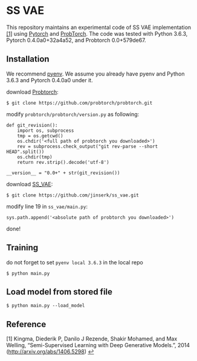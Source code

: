 # SS VAE

This repository maintains an experimental code of SS VAE implementation <span id="a1">[[1]](#f1)</span> using [Pytorch](https://github.com/pytorch/pytorch) and [ProbTorch](https://github.com/probtorch/probtorch).
The code was tested with Python 3.6.3, Pytorch 0.4.0a0+32a4a52, and Probtorch 0.0+579de67.

## Installation

We recommend [pyenv](https://github.com/pyenv/pyenv). We assume you already have pyenv and Python 3.6.3 and Pytorch 0.4.0a0 under it.

download [Probtorch](https://github.com/probtorch/probtorch):
```
$ git clone https://github.com/probtorch/probtorch.git
```

modify `probtorch/probtorch/version.py` as following:
```
def git_revision():
    import os, subprocess
    tmp = os.getcwd()
    os.chdir('<full path of probtorch you downloaded>')
    rev = subprocess.check_output("git rev-parse --short HEAD".split())
    os.chdir(tmp)
    return rev.strip().decode('utf-8')

__version__ = "0.0+" + str(git_revision())
```

download [SS_VAE](https://github.com/jinserk/ss_vae.git"):
```
$ git clone https://github.com/jinserk/ss_vae.git
```

modify line 19 in `ss_vae/main.py`:
```
sys.path.append('<absolute path of probtorch you downloaded>')
```

done!

## Training

do not forget to set `pyenv local 3.6.3` in the local repo

```
$ python main.py
```

## Load model from stored file

```
$ python main.py --load_model
```

## Reference
[1] <span id="f1"></span> Kingma, Diederik P, Danilo J Rezende, Shakir Mohamed, and Max Welling, “Semi-Supervised Learning with Deep Generative Models.”, 2014 (http://arxiv.org/abs/1406.5298) [$\hookleftarrow$](#a1)
